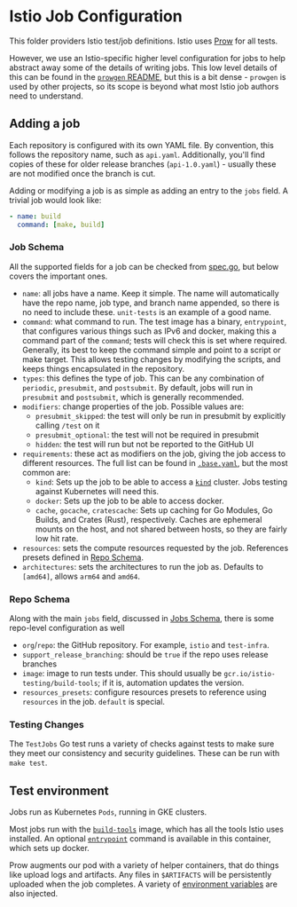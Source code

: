 # Istio Job Configuration

This folder providers Istio test/job definitions.
Istio uses [Prow](https://docs.prow.k8s.io/docs/) for all tests.

However, we use an Istio-specific higher level configuration for jobs to help abstract away some of the details of writing jobs.
This low level details of this can be found in the [`prowgen` README](../../../tools/prowgen/README.md), but this is a bit
dense - `prowgen` is used by other projects, so its scope is beyond what most Istio job authors need to understand.

## Adding a job

Each repository is configured with its own YAML file.
By convention, this follows the repository name, such as `api.yaml`.
Additionally, you'll find copies of these for older release branches (`api-1.0.yaml`) - usually these are not modified once the branch is cut.

Adding or modifying a job is as simple as adding an entry to the `jobs` field.
A trivial job would look like:

```yaml
- name: build
  command: [make, build]
```

### Job Schema

All the supported fields for a job can be checked from [spec.go](./pkg/spec/spec.go), but below covers the important ones.

* `name`: all jobs have a name. Keep it simple. The name will automatically have the repo name, job type, and branch name appended, so there is no need to include these. `unit-tests` is an example of a good name.
* `command`: what command to run.
    The test image has a binary, `entrypoint`, that configures various things such as IPv6 and docker, making this a command part of the `command`; tests will check this is set where required.
    Generally, its best to keep the command simple and point to a script or make target.
    This allows testing changes by modifying the scripts, and keeps things encapsulated in the repository.
* `types`: this defines the type of job. This can be any combination of `periodic`, `presubmit`, and `postsubmit`.
   By default, jobs will run in `presubmit` and `postsubmit`, which is generally recommended.
* `modifiers`: change properties of the job. Possible values are:
    * `presubmit_skipped`: the test will only be run in presubmit by explicitly calling `/test` on it
    * `presubmit_optional`: the test will not be required in presubmit
    * `hidden`: the test will run but not be reported to the GitHub UI
* `requirements`: these act as modifiers on the job, giving the job access to different resources.
    The full list can be found in [`.base.yaml`](.base.yaml), but the most common are:
    * `kind`: Sets up the job to be able to access a [`kind`](https://kind.sigs.k8s.io/) cluster. Jobs testing against Kubernetes will need this.
    * `docker`: Sets up the job to be able to access docker.
    * `cache`, `gocache`, `cratescache`: Sets up caching for Go Modules, Go Builds, and Crates (Rust), respectively.
        Caches are ephemeral mounts on the host, and not shared between hosts, so they are fairly low hit rate.
* `resources`: sets the compute resources requested by the job. References presets defined in [Repo Schema](#repo-schema).
* `architectures`: sets the architectures to run the job as. Defaults to `[amd64]`, allows `arm64` and `amd64`.

### Repo Schema

Along with the main `jobs` field, discussed in [Jobs Schema](#job-schema), there is some repo-level configuration as well

* `org`/`repo`: the GitHub repository. For example, `istio` and `test-infra`.
* `support_release_branching`: should be `true` if the repo uses release branches
* `image`: image to run tests under. This should usually be `gcr.io/istio-testing/build-tools`; if it is, automation updates the version.
* `resources_presets`: configure resources presets to reference using `resources` in the job. `default` is special.

### Testing Changes

The `TestJobs` Go test runs a variety of checks against tests to make sure they meet our consistency and security guidelines.
These can be run with `make test`.

## Test environment

Jobs run as Kubernetes `Pods`, running in GKE clusters.

Most jobs run with the [`build-tools`](https://github.com/istio/tools/blob/master/docker/build-tools/Dockerfile) image, which
has all the tools Istio uses installed.
An optional [`entrypoint`](https://github.com/istio/tools/blob/master/docker/build-tools/prow-entrypoint.sh) command is available in this container, which sets up docker.

Prow augments our pod with a variety of helper containers, that do things like upload logs and artifacts.
Any files in `$ARTIFACTS` will be persistently uploaded when the job completes.
A variety of [environment variables](https://docs.prow.k8s.io/docs/jobs/#job-environment-variables) are also injected.

